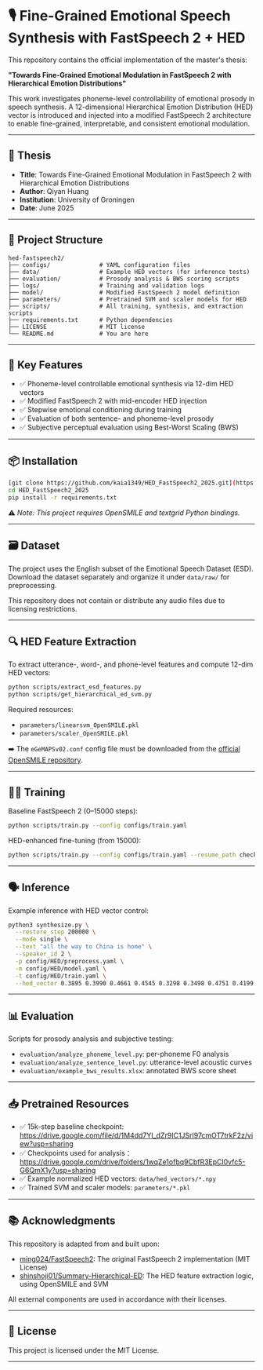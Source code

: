 # 🎙️ Fine-Grained Emotional Speech Synthesis with FastSpeech 2 + HED

This repository contains the official implementation of the master's thesis:

**"Towards Fine-Grained Emotional Modulation in FastSpeech 2 with Hierarchical Emotion Distributions"**

This work investigates phoneme-level controllability of emotional prosody in speech synthesis. A 12-dimensional Hierarchical Emotion Distribution (HED) vector is introduced and injected into a modified FastSpeech 2 architecture to enable fine-grained, interpretable, and consistent emotional modulation.

---

## 📄 Thesis

- **Title**: Towards Fine-Grained Emotional Modulation in FastSpeech 2 with Hierarchical Emotion Distributions  
- **Author**: Qiyan Huang
- **Institution**: University of Groningen
- **Date**: June 2025

---

## 📁 Project Structure

```
hed-fastspeech2/
├── configs/              # YAML configuration files
├── data/                 # Example HED vectors (for inference tests)
├── evaluation/           # Prosody analysis & BWS scoring scripts
├── logs/                 # Training and validation logs
├── model/                # Modified FastSpeech 2 model definition
├── parameters/           # Pretrained SVM and scaler models for HED
├── scripts/              # All training, synthesis, and extraction scripts
├── requirements.txt      # Python dependencies
├── LICENSE               # MIT license
└── README.md             # You are here
```

---

## 🧠 Key Features

- ✅ Phoneme-level controllable emotional synthesis via 12-dim HED vectors  
- ✅ Modified FastSpeech 2 with mid-encoder HED injection  
- ✅ Stepwise emotional conditioning during training  
- ✅ Evaluation of both sentence- and phoneme-level prosody  
- ✅ Subjective perceptual evaluation using Best-Worst Scaling (BWS)  

---

## 📦 Installation

```bash
[git clone https://github.com/kaia1349/HED_FastSpeech2_2025.git](https://github.com/Kaia1349/HED_FastSpeech2_2025.git)
cd HED_FastSpeech2_2025
pip install -r requirements.txt
```

⚠️ *Note: This project requires OpenSMILE and textgrid Python bindings.*

---

## 🗃️ Dataset

The project uses the English subset of the Emotional Speech Dataset (ESD).  
Download the dataset separately and organize it under `data/raw/` for preprocessing.

This repository does not contain or distribute any audio files due to licensing restrictions.

---

## 🔍 HED Feature Extraction

To extract utterance-, word-, and phone-level features and compute 12-dim HED vectors:

```bash
python scripts/extract_esd_features.py
python scripts/get_hierarchical_ed_svm.py
```

Required resources:
- `parameters/linearsvm_OpenSMILE.pkl`  
- `parameters/scaler_OpenSMILE.pkl`

➡️ The `eGeMAPSv02.conf` config file must be downloaded from the [official OpenSMILE repository](https://audeering.github.io/opensmile/).

---

## 🏋️‍♂️ Training

Baseline FastSpeech 2 (0–15000 steps):

```bash
python scripts/train.py --config configs/train.yaml
```

HED-enhanced fine-tuning (from 15000):

```bash
python scripts/train.py --config configs/train.yaml --resume_path checkpoints/baseline/15000.pth.tar
```

---

## 🗣️ Inference

Example inference with HED vector control:

```bash
python3 synthesize.py \
  --restore_step 200000 \
  --mode single \
  --text "all the way to China is home" \
  --speaker_id 2 \
  -p config/HED/preprocess.yaml \
  -m config/HED/model.yaml \
  -t config/HED/train.yaml \
  --hed_vector 0.3895 0.3990 0.4661 0.4545 0.3298 0.3498 0.4751 0.4199 0.2574 0.3931 0.4649 0.4198
```

---

## 📊 Evaluation

Scripts for prosody analysis and subjective testing:
- `evaluation/analyze_phoneme_level.py`: per-phoneme F0 analysis
- `evaluation/analyze_sentence_level.py`: utterance-level acoustic curves
- `evaluation/example_bws_results.xlsx`: annotated BWS score sheet

---

## 📥 Pretrained Resources

- ✅ 15k-step baseline checkpoint: https://drive.google.com/file/d/1M4dd7YI_dZr9IC1JSrl97cmOT7trkF2z/view?usp=sharing
- ✅ Checkpoints used for analysis：https://drive.google.com/drive/folders/1wqZe1ofbq9CbfR3EpCl0vfc5-G6QmX1y?usp=sharing
- ✅ Example normalized HED vectors: `data/hed_vectors/*.npy`  
- ✅ Trained SVM and scaler models: `parameters/*.pkl`  

---

## 📚 Acknowledgments

This repository is adapted from and built upon:
- [ming024/FastSpeech2](https://github.com/ming024/FastSpeech2): The original FastSpeech 2 implementation (MIT License)  
- [shinshoji01/Summary-Hierarchical-ED](https://github.com/shinshoji01/Summary-Hierarchical-ED): The HED feature extraction logic, using OpenSMILE and SVM

All external components are used in accordance with their licenses.

---

## 📜 License

This project is licensed under the MIT License.

---

